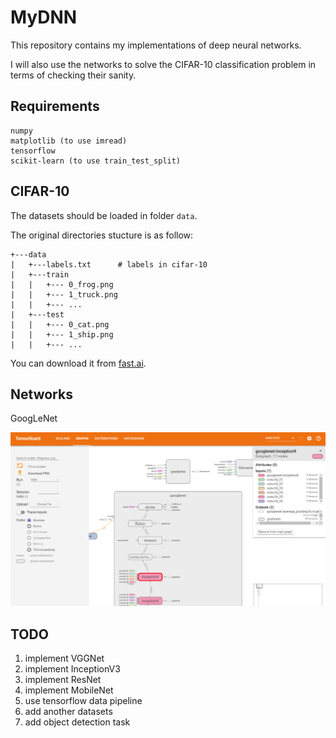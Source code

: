 # MyDNN

This repository contains my implementations of deep neural networks.

I will also use the networks to solve the CIFAR-10 classification problem in terms of checking their sanity.

## Requirements

```
numpy
matplotlib (to use imread)
tensorflow
scikit-learn (to use train_test_split)
```


## CIFAR-10

The datasets should be loaded in folder ```data```.

The original directories stucture is as follow:
```
+---data
|   +---labels.txt      # labels in cifar-10
|   +---train
|   |   +--- 0_frog.png
|   |   +--- 1_truck.png
|   |   +--- ...
|   +---test
|   |   +--- 0_cat.png
|   |   +--- 1_ship.png 
|   |   +--- ...
```

You can download it from [fast.ai](https://course.fast.ai/datasets).

## Networks

GoogLeNet

![googlenet](tb_example.png)

## TODO

1. implement VGGNet
2. implement InceptionV3
3. implement ResNet
4. implement MobileNet
5. use tensorflow data pipeline
6. add another datasets
7. add object detection task
